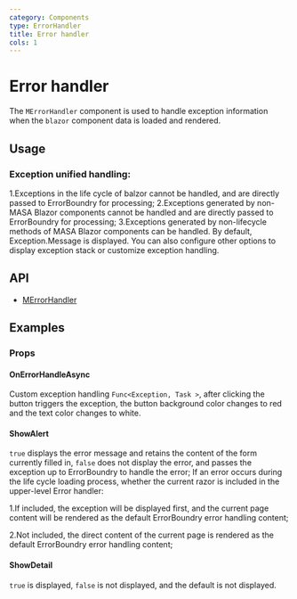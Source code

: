 ```yaml
---
category: Components
type: ErrorHandler
title: Error handler
cols: 1
---
```


# Error handler

The `MErrorHandler` component is used to handle exception information when the `blazor` component data is loaded and rendered.

## Usage

### Exception unified handling:

1.Exceptions in the life cycle of balzor cannot be handled, and are directly passed to ErrorBoundry for processing;
2.Exceptions generated by non-MASA Blazor components cannot be handled and are directly passed to ErrorBoundry for processing;
3.Exceptions generated by non-lifecycle methods of MASA Blazor components can be handled. By default, Exception.Message is displayed. 
You can also configure other options to display exception stack or customize exception handling.

<error-handler-usage></error-handler-usage>

## API

- [MErrorHandler](/api/MErrorHandler)

## Examples

### Props

#### OnErrorHandleAsync

Custom exception handling `Func<Exception, Task >`, after clicking the button triggers the exception, 
the button background color changes to red and the text color changes to white.

<example file="" />

#### ShowAlert

`true` displays the error message and retains the content of the form currently filled in, 
`false` does not display the error, and passes the exception up to ErrorBoundry to handle the error; 
If an error occurs during the life cycle loading process, whether the current razor is included in the upper-level Error handler:

1.If included, the exception will be displayed first, and the current page content will be rendered as the default ErrorBoundry error handling content;

2.Not included, the direct content of the current page is rendered as the default ErrorBoundry error handling content;

<example file="" />

#### ShowDetail

`true` is displayed, `false` is not displayed, and the default is not displayed.

<example file="" />
